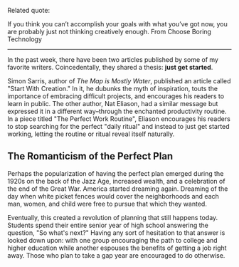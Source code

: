 Related quote:

If you think you can’t accomplish your goals with what you’ve got now, you are probably just not thinking creatively enough. From Choose Boring Technology

----

In the past week, there have been two articles published by some of my favorite writers. Coincedentally, they shared a thesis: **just get started**.

Simon Sarris, author of *The Map is Mostly Water*, published an article called "Start With Creation." In it, he dubunks the myth of inspiration, touts the importance of embracing difficult projects, and encourages his readers to learn in public. The other author, Nat Eliason, had a similar message but expressed it in a different way–through the enchanted productivity routine. In a piece titled "The Perfect Work Routine", Eliason encourages his readers to stop searching for the perfect "daily ritual" and instead to just get started working, letting the routine or ritual reveal itself naturally.

## The Romanticism of the Perfect Plan
Perhaps the popularization of having the perfect plan emerged during the 1920s on the back of the Jazz Age, increased wealth, and a celebration of the end of the Great War. America started dreaming again. Dreaming of the day when white picket fences would cover the neighborhoods and each man, women, and child were free to pursue that which they wanted.

Eventually, this created a revolution of planning that still happens today. Students spend their entire senior year of high school answering the question, "So what's next?" Having any sort of hesitation to that answer is looked down upon: with one group encouraging the path to college and higher education while another espouses the benefits of getting a job right away. Those who plan to take a gap year are encouraged to do otherwise. 


